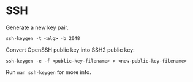 # SSH

Generate a new key pair.

```
ssh-keygen -t <alg> -b 2048
```

Convert OpenSSH public key into SSH2 public key: 

```
ssh-keygen -e -f <public-key-filename> > <new-public-key-filename>
```

Run `man ssh-keygen` for more info.
